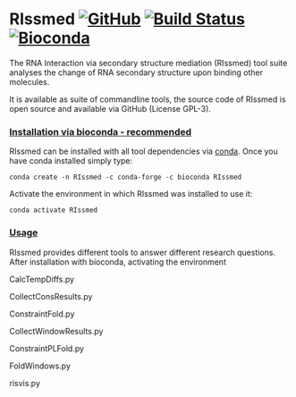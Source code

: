 # RIssmed  [![GitHub](https://img.shields.io/github/tag/jfallmann/RIssmed.svg)](https://github.com/jfallmann/RIssmed) [![Build Status](https://github.com/jfallmann/RIssmed/.github/workflows/python-app.yml/badge.svg?branch=main)](https://github.com/jfallmann/RIssmed/actions) [![Bioconda](https://anaconda.org/bioconda/RIssmed/badges/version.svg)](https://anaconda.org/bioconda/RIssmed)

The RNA Interaction via secondary structure mediation (RIssmed) tool suite
analyses the change of RNA secondary structure upon binding other molecules.

It is available as suite of commandline tools, the source code of RIssmed is open source and available via GitHub (License GPL-3).

### <u>Installation via bioconda - recommended</u>

RIssmed can be installed with all tool dependencies via [conda](https://conda.io/docs/install/quick.html). Once you have conda installed simply type:

    conda create -n RIssmed -c conda-forge -c bioconda RIssmed

Activate the environment in which RIssmed was installed to use it:

    conda activate RIssmed


### <u>Usage</u>
    
RIssmed provides different tools to answer different research questions.
After installation with bioconda, activating the environment

CalcTempDiffs.py

CollectConsResults.py

ConstraintFold.py

CollectWindowResults.py 

ConstraintPLFold.py

FoldWindows.py 

risvis.py

    
